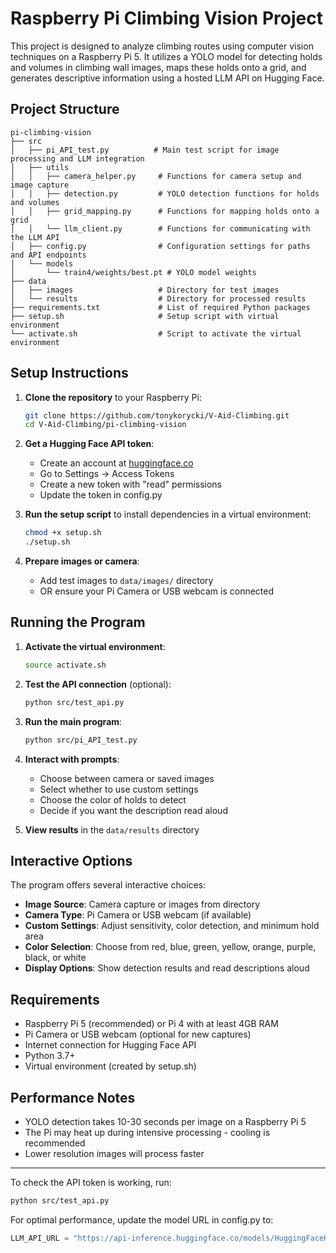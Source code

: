 # Raspberry Pi Climbing Vision Project

This project is designed to analyze climbing routes using computer vision techniques on a Raspberry Pi 5. It utilizes a YOLO model for detecting holds and volumes in climbing wall images, maps these holds onto a grid, and generates descriptive information using a hosted LLM API on Hugging Face.

## Project Structure

```
pi-climbing-vision
├── src
│   ├── pi_API_test.py          # Main test script for image processing and LLM integration
│   ├── utils
│   │   ├── camera_helper.py     # Functions for camera setup and image capture
│   │   ├── detection.py         # YOLO detection functions for holds and volumes
│   │   ├── grid_mapping.py      # Functions for mapping holds onto a grid
│   │   └── llm_client.py        # Functions for communicating with the LLM API
│   ├── config.py                # Configuration settings for paths and API endpoints
│   └── models
│       └── train4/weights/best.pt # YOLO model weights
├── data
│   ├── images                   # Directory for test images
│   └── results                  # Directory for processed results
├── requirements.txt             # List of required Python packages
├── setup.sh                     # Setup script with virtual environment
└── activate.sh                  # Script to activate the virtual environment
```

## Setup Instructions

1. **Clone the repository** to your Raspberry Pi:
   ```bash
   git clone https://github.com/tonykorycki/V-Aid-Climbing.git
   cd V-Aid-Climbing/pi-climbing-vision

2. **Get a Hugging Face API token**:
   - Create an account at [huggingface.co](https://huggingface.co)
   - Go to Settings → Access Tokens
   - Create a new token with "read" permissions
   - Update the token in config.py

3. **Run the setup script** to install dependencies in a virtual environment:
   ```bash
   chmod +x setup.sh
   ./setup.sh
   ```

4. **Prepare images or camera**:
   - Add test images to `data/images/` directory
   - OR ensure your Pi Camera or USB webcam is connected

## Running the Program

1. **Activate the virtual environment**:
   ```bash
   source activate.sh
   ```

2. **Test the API connection** (optional):
   ```bash
   python src/test_api.py
   ```

3. **Run the main program**:
   ```bash
   python src/pi_API_test.py
   ```

4. **Interact with prompts**:
   - Choose between camera or saved images
   - Select whether to use custom settings
   - Choose the color of holds to detect
   - Decide if you want the description read aloud

5. **View results** in the `data/results` directory

## Interactive Options

The program offers several interactive choices:

- **Image Source**: Camera capture or images from directory
- **Camera Type**: Pi Camera or USB webcam (if available)
- **Custom Settings**: Adjust sensitivity, color detection, and minimum hold area
- **Color Selection**: Choose from red, blue, green, yellow, orange, purple, black, or white
- **Display Options**: Show detection results and read descriptions aloud

## Requirements

- Raspberry Pi 5 (recommended) or Pi 4 with at least 4GB RAM
- Pi Camera or USB webcam (optional for new captures)
- Internet connection for Hugging Face API
- Python 3.7+
- Virtual environment (created by setup.sh)

## Performance Notes

- YOLO detection takes 10-30 seconds per image on a Raspberry Pi 5
- The Pi may heat up during intensive processing - cooling is recommended
- Lower resolution images will process faster

---

To check the API token is working, run:
```bash
python src/test_api.py
```

For optimal performance, update the model URL in config.py to:
```python
LLM_API_URL = "https://api-inference.huggingface.co/models/HuggingFaceH4/zephyr-7b-beta"
